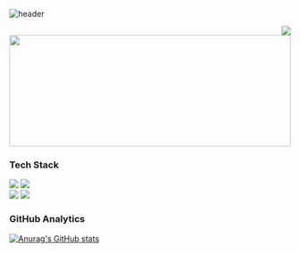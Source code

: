 <!--
**yoonnable/yoonnable** is a ✨ _special_ ✨ repository because its `README.md` (this file) appears on your GitHub profile.

Here are some ideas to get you started:

- 🔭 I’m currently working on ...
- 🌱 I’m currently learning ...
- 👯 I’m looking to collaborate on ...
- 🤔 I’m looking for help with ...
- 💬 Ask me about ...
- 📫 How to reach me: ...
- 😄 Pronouns: ...
- ⚡ Fun fact: ...
-->

![header](https://capsule-render.vercel.app/api?type=venom&color=9bc7d9&height=220&text=Yoonna&fontSize=58&desc=Backend%20engineer&descSize=12&descAlign=56&stroke=03001c&strokeWidth=0.3)

<div align=right>
<a href="https://hits.seeyoufarm.com"><img src="https://hits.seeyoufarm.com/api/count/incr/badge.svg?url=https%3A%2F%2Fgithub.com%2Fyoonnable&count_bg=%23A9D7D4&title_bg=%23555555&icon=github.svg&icon_color=%23E7E7E7&title=visitor&edge_flat=false"/></a>
</div>

<div>
<!--     <h3>Hi there. This is Yoonna. 👋</h3> -->
    <a href="https://github.com/devxb/gitanimals">
      <img
        src="https://render.gitanimals.org/lines/yoonnable?pet-id=619976616896776482" width="100%" height="200"
      />
    </a>
</div>

### Tech Stack
<div>
    <img src="https://img.shields.io/badge/java-007396?style=for-the-badge&logo=OpenJDK&logoColor=white">
    <img src="https://img.shields.io/badge/Spring-6DB33F?style=for-the-badge&logo=Spring&logoColor=white">
</div>
<div>
    <img src="https://img.shields.io/badge/JavaScript-F7DF1E?style=for-the-badge&logo=JavaScript&logoColor=white">
    <img src="https://img.shields.io/badge/Vue.js-4FC08D?style=for-the-badge&logo=vuedotjs&logoColor=white"/>
</div>

### GitHub Analytics
<div>

[![Anurag's GitHub stats](https://github-readme-stats.vercel.app/api?username=yoonnable&hide=stars,issues&count_private=true&theme=github_dark_dimmed&include_all_commits=true&custom_title=Yoonna's%20GitHub%20States)](https://github.com/yoonnable/github-readme-stats)
<!--[![Top Langs](https://github-readme-stats.vercel.app/api/top-langs/?username=yoonnable&langs_count=5&layout=donut&theme=blue_navy)](https://github.com/anuraghazra/github-readme-stats) -->
    
</div>
